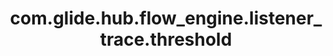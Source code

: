 ---
weight: 1512
layout: page
title: com.glide.hub.flow_engine.listener_trace.threshold
description: ""
value: "ERROR"
---